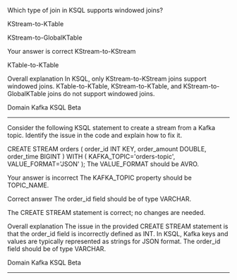 Which type of join in KSQL supports windowed joins?

KStream-to-KTable

KStream-to-GlobalKTable

Your answer is correct
KStream-to-KStream

KTable-to-KTable

Overall explanation
In KSQL, only KStream-to-KStream joins support windowed joins. KTable-to-KTable, KStream-to-KTable, and KStream-to-GlobalKTable joins do not support windowed joins.

Domain
Kafka KSQL
Beta

---

Consider the following KSQL statement to create a stream from a Kafka topic. Identify the issue in the code and explain how to fix it.



CREATE STREAM orders (
order_id INT KEY,
order_amount DOUBLE,
order_time BIGINT
) WITH (
KAFKA_TOPIC='orders-topic',
VALUE_FORMAT='JSON'
);
The VALUE_FORMAT should be AVRO.

Your answer is incorrect
The KAFKA_TOPIC property should be TOPIC_NAME.

Correct answer
The order_id field should be of type VARCHAR.

The CREATE STREAM statement is correct; no changes are needed.

Overall explanation
The issue in the provided CREATE STREAM statement is that the order_id field is incorrectly defined as INT. In KSQL, Kafka keys and values are typically represented as strings for JSON format. The order_id field should be of type VARCHAR.

Domain
Kafka KSQL
Beta

---


